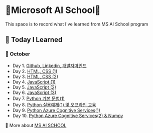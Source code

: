 # :school:Microsoft AI School:school:
This space is to record what I've learned from MS AI School program 

## :memo: Today I Learned 
### :apple: October
- Day 1. [Github, Linkedin, 개발자마인드](https://github.com/yeoiksu/Microsoft-AI-School/tree/main/day1_github_linkedln_cs)
- Day 2. [HTML, CSS (1)](https://github.com/yeoiksu/Microsoft-AI-School/tree/main/day2_html)
- Day 3. [HTML, CSS (2)](https://github.com/yeoiksu/Microsoft-AI-School/tree/main/day3_css) 
- Day 4. [JavaScript (1)](https://github.com/yeoiksu/Microsoft-AI-School/tree/main/day4_javascript) 
- Day 5. [JavaScript (2)](https://github.com/yeoiksu/Microsoft-AI-School/tree/main/day5_jquery) 
- Day 6. [JavaScript (3)](https://github.com/yeoiksu/Microsoft-AI-School/tree/main/day6_javascript) 
- Day 7. [Python 기본 문법(1)](https://github.com/yeoiksu/Microsoft-AI-School/tree/main/day7_python) 
- Day 8. [Python 실용예제(1)  및 오프라인 교육](https://github.com/yeoiksu/Microsoft-AI-School/tree/main/day8_python)
- Day 9. [Python Azure Cognitive Services(1)](https://github.com/yeoiksu/Microsoft-AI-School/tree/main/day9_azure)
- Day 10. [Python Azure Cognitive Services(2) & Numpy](https://github.com/yeoiksu/Microsoft-AI-School/tree/main/day10_azure)

:link: More about [MS AI SCHOOL](https://msaischool.kr/) 

<!--

- Day 11. [Python 기본 문법(5)]()
- Day 12. [Python 기본 문법(6)]()
- Day 13. [Python 기본 문법(7)]()
- Day 14. [커리어멘토링]()
- Day 15. [타운홀미팅]()
- Day 16. [AI 기초이해(1)]()
- Day 17. [AI 기초이해(2)]()
- Day 18. [AI 기초이해(3)]()
- Day 19. [AI 기초이해(4)]()

### :lemon: November
### :banana: December
### :peach: January
### :grapes: February
### :watermelon: March
--!>
